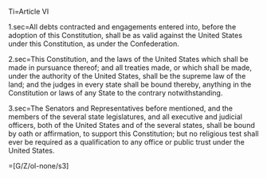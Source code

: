 Ti=Article VI

1.sec=All debts contracted and engagements entered into, before the adoption of this Constitution, shall be as valid against the United States under this Constitution, as under the Confederation.

2.sec=This Constitution, and the laws of the United States which shall be made in pursuance thereof; and all treaties made, or which shall be made, under the authority of the United States, shall be the supreme law of the land; and the judges in every state shall be bound thereby, anything in the Constitution or laws of any State to the contrary notwithstanding.

3.sec=The Senators and Representatives before mentioned, and the members of the several state legislatures, and all executive and judicial officers, both of the United States and of the several states, shall be bound by oath or affirmation, to support this Constitution; but no religious test shall ever be required as a qualification to any office or public trust under the United States.

=[G/Z/ol-none/s3]
